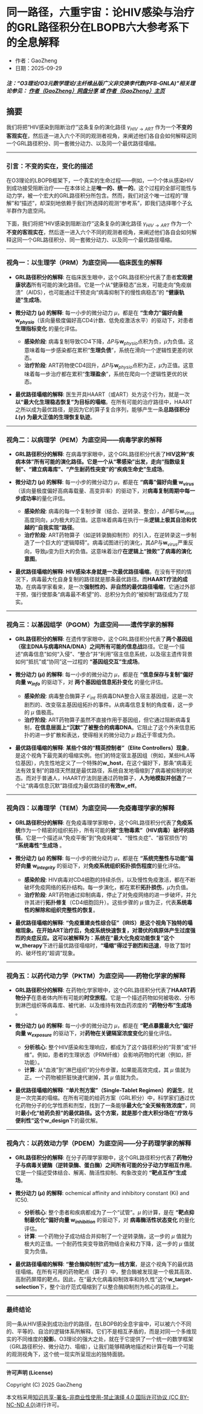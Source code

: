 # 同一路径，六重宇宙：论HIV感染与治疗的GRL路径积分在LBOPB六大参考系下的全息解释

- 作者：GaoZheng
- 日期：2025-09-29

#### ***注：“O3理论/O3元数学理论/主纤维丛版广义非交换李代数(PFB-GNLA)”相关理论参见： [作者（GaoZheng）网盘分享](https://drive.google.com/drive/folders/1lrgVtvhEq8cNal0Aa0AjeCNQaRA8WERu?usp=sharing) 或 [作者（GaoZheng）主页](https://mymetamathematics.blogspot.com)***

## 摘要
我们将把“HIV感染到阻断治疗”这条复杂的演化路径 $\gamma_{HIV \to ART}$ 作为一个**不变的客观实在**，然后逐一进入六个不同的观测者视角，来阐述他们各自会如何解释这同一个GRL路径积分、同一套微分动力、以及同一个最优路径塌缩。

---

### **引言：不变的实在，变化的描述**

在O3理论的LBOPB框架下，一个真实的生命过程——例如，一个个体从感染HIV到成功接受阻断治疗——在本体论上是**唯一的、统一的**。这个过程的全部可能性与动力学，被一个宏大的GRL路径积分所包含。然而，我们对这个唯一过程的“理解”和“描述”，却深刻地依赖于我们所选择的观测“参考系”，即我们选择哪个子幺半群作为底空间。

下面，我们将把“HIV感染到阻断治疗”这条复杂的演化路径 $\gamma_{HIV \to ART}$ 作为一个**不变的客观实在**，然后逐一进入六个不同的观测者视角，来阐述他们各自会如何解释这同一个GRL路径积分、同一套微分动力、以及同一个最优路径塌缩。

---

### **视角一：以生理学（PRM）为底空间——临床医生的解释**

* **GRL路径积分的解释**: 在临床医生眼中，这个GRL路径积分代表了患者**宏观健康状态**所有可能的演化路径。它是一个从“健康稳态”出发，可能走向“免疫崩溃”（AIDS），也可能通过干预走向“病毒抑制下的慢性病稳态”的 **“健康轨迹”生成场**。

* **微分动力 ($\mu$) 的解释**: 每一小步的微分动力 $\mu$，都是在 **“生命力”偏好向量 $\mathbf{w}_{physio}$**（该向量极度偏好高CD4计数、低免疫激活水平）的驱动下，对患者 **生理指标变化** 的量化评估。
    * **感染阶段**: 病毒复制导致CD4下降，$\Delta P$与$\mathbf{w}_{physio}$点积为负，$\mu$为负值。这意味着每一步感染都在累积“**生理负债**”，系统在滑向一个逻辑性更差的状态。
    * **治疗阶段**: ART药物使CD4回升，$\Delta P$与$\mathbf{w}_{physio}$点积为正，$\mu$为正值。这意味着每一步治疗都在累积“**生理盈余**”，系统在爬向一个逻辑性更优的状态。

* **最优路径塌缩的解释**: 医生开具HAART（或ART）处方这个行为，就是一次**以“最大化生理稳态恢复”为目标的塌缩**。在所有可能的治疗路径中，HAART之所以成为最优路径，是因为它的算子复合序列，能够产生一条**总路径积分 $L(\gamma)$ 为最大正值的生理恢复轨迹**。

---

### **视角二：以病理学（PEM）为底空间——病毒学家的解释**

* **GRL路径积分的解释**: 在病毒学家眼中，这个GRL路径积分代表了**HIV这种“疾病本体”**所有可能的演化路径。它是一个从“零感染”出发，走向“指数级复制”、“建立病毒库”、“产生耐药性突变”的**“疾病生命史”生成场**。

* **微分动力 ($\mu$) 的解释**: 每一小步的微分动力 $\mu$，都是在 **“病毒”偏好向量 $\mathbf{w}_{virus}$**（该向量极度偏好高病毒载量、高变异率）的驱动下，对**病毒复制周期中每一步成功率**的量化评估。
    * **感染阶段**: 病毒的每一个复制步骤（结合、逆转录、整合），$\Delta P$都与$\mathbf{w}_{virus}$高度同向，$\mu$为极大的正值。这意味着病毒在执行一条**逻辑上极其自洽和优越的“自我实现”路径**。
    * **治疗阶段**: ART药物算子（如逆转录酶抑制剂）的引入，在逆转录这一步制造了一个巨大的“逻辑障碍”。病毒试图进行的演化，其$\Delta P$与$\mathbf{w}_{virus}$严重反向，导致$\mu$变为巨大的负值。这意味着治疗**在逻辑上“挫败”了病毒的演化意图**。

* **最优路径塌缩的解释**: **HIV感染本身就是一次最优路径塌缩**。在没有干预的情况下，病毒最大化自身复制的路径就是那条最优路径。而**HAART疗法的成功**，在病毒学家看来，是一次**强制性的、非自然的最优路径塌缩**，它通过外部干预，强行使那条“病毒最不希望”的、总积分为负的“被抑制”路径成为了现实。

---

### **视角三：以基因组学（PGOM）为底空间——遗传学家的解释**

* **GRL路径积分的解释**: 在遗传学家眼中，这个GRL路径积分代表了**两个基因组（宿主DNA与病毒RNA/DNA）**之间所有可能的**信息战**路径。它是一个描述“病毒信息”如何“入侵”、“整合”并“利用”宿主信息系统，以及宿主遗传背景如何“抵抗”或“协同”这一过程的 **“基因组交互”生成场**。

* **微分动力 ($\mu$) 的解释**: 每一小步的微分动力 $\mu$，都是在 **“信息保存与复制”偏好向量 $\mathbf{w}_{info}$** 的驱动下，对 **两个基因组信息拓扑变化** 的量化评估。
    * **感染阶段**: 病毒整合酶算子 $\mathcal{O}_{int}$ 将病毒DNA整合入宿主基因组，这是一次剧烈的、改变宿主基因组拓扑的事件。从病毒信息复制的角度看，这一步的 $\mu$ 值极高。
    * **治疗阶段**: ART药物算子虽然不直接作用于基因组，但它通过阻断病毒复制，**在信息层面上“沉默”了被整合的病毒DNA**。它阻止了这个外来信息拓扑的进一步扩散和表达，使得相关的微分动力 $\mu$ 趋近于零或为负。

* **最优路径塌缩的解释**: **某些个体的“精英控制者”（Elite Controllers）现象**，是这个视角下最完美的塌缩实例。他们的特定宿主基因组（例如，某些HLA等位基因），内生性地定义了一个特殊的**w_host**，在这个偏好下，那条“病毒无法有效复制”的路径天然就是最优路径，系统自发地塌缩到了病毒被抑制的状态。而对于普通人，HAART疗法则是通过药物算子，**人为地模拟并创造**了一个让“病毒信息沉默”路径成为最优路径的**有效w_eff**。

---

### **视角四：以毒理学（TEM）为底空间——免疫毒理学家的解释**

* **GRL路径积分的解释**: 在免疫毒理学家眼中，这个GRL路径积分代表了**免疫系统**作为一个精密的组织拓扑，所有可能的**被“生物毒素”（HIV病毒）破坏的路径**。它是一个描述从“免疫平衡”到“免疫耗竭”、“慢性炎症”、“器官损伤”的 **“系统毒性”生成场** 。

* **微分动力 ($\mu$) 的解释**: 每一小步的微分动力 $\mu$，都是在 **“系统完整性与功能”偏好向量 $\mathbf{w}_{integrity}$** 的驱动下，对**免疫系统组织拓扑损伤程度**的量化评估。
    * **感染阶段**: HIV病毒对CD4细胞的持续杀伤，以及慢性免疫激活，都在不断破坏免疫网络的拓扑结构。每一步演化，都在累积**拓扑损伤**，$\mu$为负值。
    * **治疗阶段**: ART药物通过抑制病毒，停止了对免疫网络的进一步破坏，并允许其进行**拓扑修复**（CD4细胞回升）。这些步骤的 $\mu$ 值为正，代表**系统毒性的解除和组织完整性的恢复**。

* **最优路径塌缩的解释**: **“免疫重建炎性综合征”（IRIS）**是这个视角下独特的塌缩现象。在开始ART治疗后，免疫系统快速恢复，对潜伏的病原体产生过度强烈的炎症反应。这可以被解释为：系统在“最大化免疫功能恢复”这个**w_therapy**下进行最优路径塌缩时，**“塌缩”得过于剧烈和迅速**，导致了暂时的、破坏性的“超调”现象。

---

### **视角五：以药代动力学（PKTM）为底空间——药物化学家的解释**

* **GRL路径积分的解释**: 在药物化学家眼中，这个GRL路径积分代表了**HAART药物分子**在患者体内所有可能的**时空旅程**。它是一个描述药物如何被吸收、分布到淋巴组织等病毒库、被代谢、以及维持有效血药浓度的 **“药物分布”生成场** 。

* **微分动力 ($\mu$) 的解释**: 每一小步的微分动力 $\mu$，都是在 **“靶点暴露最大化”偏好向量 $\mathbf{w}_{exposure}$** 的驱动下，对**药物在关键隔室浓度变化**的量化评估。
    * **分析核心**: 整个HIV感染和生理响应，都成为了这个路径积分的“背景”或“纤维”。例如，患者的生理状态（PRM纤维）会影响药物的代谢（例如，肝功能）。
    * **计算**: 从“血液”到“淋巴组织”的分布步骤，如果能高效完成，其 $\mu$ 值就为正。一个药物被肝脏快速代谢掉，其 $\mu$ 值就为负。

* **最优路径塌缩的解释**: **“单片剂方案”（Single-Tablet Regimen）的诞生**，就是一次完美的塌缩。在所有可能的给药方案（GRL积分）中，科学家们通过优化药物分子的化学性质和剂型，找到了一条能够**最大化“全天候有效浓度”**，同时**最小化“给药负担”**的最优路径。这个方案，就是那个庞大积分场在“疗效与便利性”这个**w_design**下的最优解。

---

### **视角六：以药效动力学（PDEM）为底空间——分子药理学家的解释**

* **GRL路径积分的解释**: 在分子药理学家眼中，这个GRL路径积分代表了**药物分子与病毒关键酶（逆转录酶、蛋白酶）**之间所有可能的**分子动力学相互作用**。它是一个描述受体结合、解离、酶活性抑制、构象改变的 **“靶点互作”生成场**。

* **微分动力 ($\mu$) 的解释**: ochemical affinity and inhibitory constant (Ki) and IC50.
    * **分析核心**: 整个患者和疾病都成为了一个“试管”。$\mu$ 的计算，是在 **“靶点抑制最优化”偏好向量 $\mathbf{w}_{inhibition}$** 的驱动下，对 **病毒酶活性状态变化** 的量化评估。
    * **计算**: 一个药物分子成功结合并抑制了一个逆转录酶，这一步的 $\mu$ 值就为极大的正值。一个耐药性突变导致药物结合亲和力下降，这一步的 $\mu$ 值就变为负值。

* **最优路径塌缩的解释**: **“整合酶抑制剂”成为一线方案**，是这个视角下的最优路径塌缩。在所有可用的药物靶点（算子）中，整合酶被发现是一个极其高效、高耐药屏障的靶点。因此，在“最大化病毒抑制效率和持久性”这个**w_target-selection**下，整个治疗范式塌缩到了以整合酶抑制剂为核心的路径上。

---

### **最终结论**

同一条从HIV感染到成功治疗的路径，在LBOPB的全息宇宙中，可以被六个不同的、平等的、自洽的逻辑体系所解释。它们不是相互矛盾的，而是对同一个多维现实的不同维度的**投影**。O3理论的强大之处，就在于它提供了一个统一的数学框架（GRL路径积分、微分动力、塌缩），让我们能够精确地描述和计算在每一个可能的观测视角下，这个统一现实所呈现出的独特面貌。

---

**许可声明 (License)**

Copyright (C) 2025 GaoZheng

本文档采用[知识共享-署名-非商业性使用-禁止演绎 4.0 国际许可协议 (CC BY-NC-ND 4.0)](https://creativecommons.org/licenses/by-nc-nd/4.0/deed.zh-Hans)进行许可。

